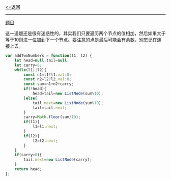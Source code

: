 [<=返回](./index.md)
<hr/>

[题目](https://leetcode.cn/problems/add-two-numbers/)

这一道题还是很有迷惑性的，其实我们只要遍历两个节点的值相加，然后如果大于等于10则进一位加到下一个节点。要注意的点是最后可能会有余数，别忘记在连接上去。

```js
var addTwoNumbers = function(l1, l2) {
    let head=null,tail=null;
    let carry=0;
    while(l1||l2){
        const n1=l1?l1.val:0;
        const n2=l2?l2.val:0;
        const sum=n1+n2+carry;
        if(!head){
            head=tail=new ListNode(sum%10);
        }else{
            tail.next=new ListNode(sum%10);
            tail=tail.next;
        }
        carry=Math.floor(sum/10);
        if(l1){
            l1=l1.next;
        }
        if(l2){
            l2=l2.next;
        }
    }
    if(carry>0){
        tail.next=new ListNode(carry);
    }
    return head;
};
```